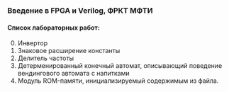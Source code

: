 ### Введение в FPGA и Verilog, ФРКТ МФТИ

#### Список лабораторных работ:
0. Инвертор
1. Знаковое расширение константы
2. Делитель частоты
3. Детерменированный конечный автомат, описывающий поведение вендингового автомата с напитками
4. Модуль ROM-памяти, инициализируемый содержимым из файла.